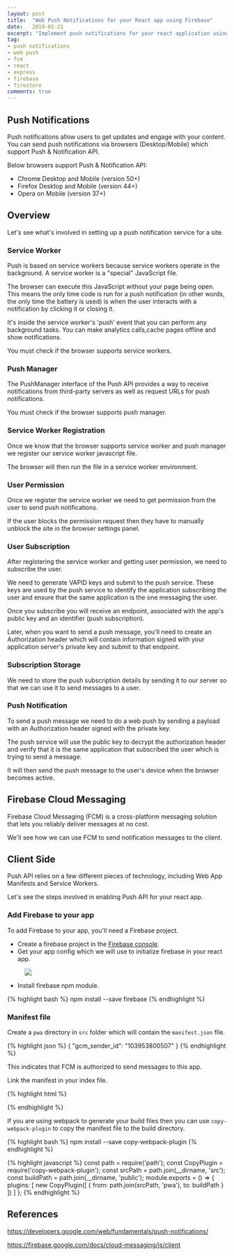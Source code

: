 ```yaml
---
layout: post
title:  "Web Push Notifications for your React app using Firebase"
date:   2019-02-21
excerpt: "Implement push notifications for your react application using firebase"
tag:
- push notifications
- web push
- fcm
- react
- express
- firebase
- firestore
comments: true
---
```


## Push Notifications

Push notifications allow users to get updates and engage with your content. You can send push notifications via browsers (Desktop/Mobile) which support Push & Notification API.

Below browsers support Push & Notification API:

 - Chrome Desktop and Mobile (version 50+)
 - Firefox Desktop and Mobile (version 44+)
 - Opera on Mobile (version 37+)

## Overview

Let's see what's involved in setting up a push notification service for a site.

### Service Worker

Push is based on service workers because service workers operate in the background. A service worker is a "special" JavaScript file. 

The browser can execute this JavaScript without your page being open. This means the only time code is run for a push notification (in other words, the only time the battery is used) is when the user interacts with a notification by clicking it or closing it.

It's inside the service worker's 'push' event that you can perform any background tasks. You can make analytics calls,cache pages offline and show notifications.

You must check if the browser supports service workers.

### Push Manager

The PushManager interface of the Push API provides a way to receive notifications from third-party servers as well as request URLs for push notifications.

You must check if the browser supports push manager.

### Service Worker Registration

Once we know that the browser supports service worker and push manager we register our service worker javascript file.

The browser will then run the file in a service worker environment.

### User Permission

Once we register the service worker we need to get permission from the user to send push notifications.

If the user blocks the permission request then they have to manually unblock the site in the browser settings panel.

### User Subscription

After registering the service worker and getting user permission, we need to subscribe the user.

We need to generate VAPID keys and submit to the push service. These keys are used by the push service to identify the application subscribing the user and ensure that the same application is the one messaging the user.

Once you subscribe you will receive an endpoint, associated with the app's public key and an identifier (push subscription).

Later, when you want to send a push message, you'll need to create an Authorization header which will contain information signed with your application server's private key and submit to that endpoint.

### Subscription Storage

We need to store the push subscription details by sending it to our server so that we can use it to send messages to a user.

### Push Notification

To send a push message we need to do a web push by sending a payload with an Authorization header signed with the private key.

The push service will use the public key to decrypt the authorization header and verify that it is the same application that subscribed the user which is trying to send a message.

It will then send the push message to the user's device when the browser becomes active.

## Firebase Cloud Messaging

Firebase Cloud Messaging (FCM) is a cross-platform messaging solution that lets you reliably deliver messages at no cost.

We'll see how we can use FCM to send notification messages to the client.

## Client Side

Push API relies on a few different pieces of technology, including Web App Manifests and Service Workers. 

Let's see the steps involved in enabling Push API for your react app.

### Add Firebase to your app

To add Firebase to your app, you'll need a Firebase project.

- Create a firebase project in the [Firebase console](https://console.firebase.google.com/).
- Get your app config which we will use to initialize firebase in your react app.

<figure>
	<a href="{{ site.url }}/assets/img/2019/02/firebase-app-config.png"><img src="{{ site.url }}/assets/img/2019/02/firebase-app-config.png"></a>
</figure>

- Install firebase npm module.

{% highlight bash %}
npm install --save firebase
{% endhighlight %}

### Manifest file

Create a `pwa` directory in `src` folder which will contain the `manifest.json` file.

{% highlight json %}
{
    "gcm_sender_id": "103953800507"
} 
{% endhighlight %}

This indicates that FCM is authorized to send messages to this app.

Link the manifest in your index file.

{% highlight html %}
<link rel="manifest" href="manifest.json">
{% endhighlight %}

If you are using webpack to generate your build files then you can use `copy-webpack-plugin` to copy the manifest file to the build directory.

{% highlight bash %}
npm install --save copy-webpack-plugin
{% endhighlight %}

{% highlight javascript %}
const path = require('path');
const CopyPlugin = require('copy-webpack-plugin');
const srcPath = path.join(__dirname, 'src');
const buildPath = path.join(__dirname, 'public');
module.exports = () => {
    plugins: [
        new CopyPlugin([
            { from: path.join(srcPath, 'pwa'), to: buildPath }
        ])
    ]
};
{% endhighlight %}

## References

<https://developers.google.com/web/fundamentals/push-notifications/>

<https://firebase.google.com/docs/cloud-messaging/js/client>
